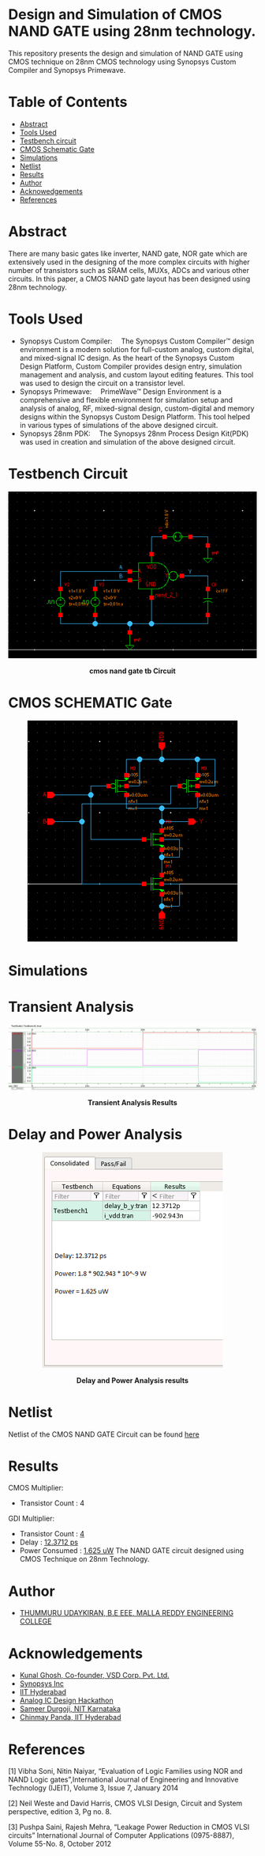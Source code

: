 # Design and Simulation of CMOS NAND GATE using 28nm technology.

This repository presents the design and simulation of NAND GATE using CMOS technique on 28nm CMOS technology using Synopsys Custom Compiler and Synopsys Primewave.

# Table of Contents
- [Abstract](https://github.com/udaykiran827/IIT-udaykiran827#abstract)
- [Tools Used](https://github.com/udaykiran827/IIT-udaykiran827#tools-used)
- [Testbench circuit](https://github.com/udaykiran827/IIT-udaykiran827#testbench-circuit)
- [CMOS Schematic Gate](https://github.com/udaykiran827/IIT-udaykiran827#cmos-schematic-gate)
- [Simulations](https://github.com/udaykiran827/IIT-udaykiran827#simulations)
- [Netlist](https://github.com/udaykiran827/IIT-udaykiran827#netlist)
- [Results](https://github.com/udaykiran827/IIT-udaykiran827#results)
- [Author](https://github.com/udaykiran827/IIT-udaykiran827#author)
- [Acknowedgements](https://github.com/udaykiran827/IIT-udaykiran827#acknowledgements)
- [References](https://github.com/udaykiran827/IIT-udaykiran827#references)

# Abstract

There are many basic gates like inverter, NAND gate, NOR gate which are extensively used in the designing of the more complex circuits with higher number of transistors such as SRAM cells, MUXs, ADCs and various other circuits. In this paper, a CMOS NAND gate layout has been designed using 28nm technology.

# Tools Used

- Synopsys Custom Compiler:  The Synopsys Custom Compiler™ design environment is a modern solution for full-custom analog, custom digital, and mixed-signal IC design. As the heart of the Synopsys Custom Design Platform, Custom Compiler provides design entry, simulation management and analysis, and custom layout editing features. This tool was used to design the circuit on a transistor level.
- Synopsys Primewave:  PrimeWave™ Design Environment is a comprehensive and flexible environment for simulation setup and analysis of analog, RF, mixed-signal design, custom-digital and memory designs within the Synopsys Custom Design Platform. This tool helped in various types of simulations of the above designed circuit.
- Synopsys 28nm PDK:  The Synopsys 28nm Process Design Kit(PDK) was used in creation and simulation of the above designed circuit.

# Testbench Circuit

<p align="center">
  <img src="https://github.com/udaykiran827/IIT-udaykiran827/blob/main/cp_lib1_nand2x1_tb_schematic.png"> <br>
</p>
<p align="center">
  <b>cmos nand gate tb Circuit </b> <br>
</p>

# CMOS SCHEMATIC Gate

<p align="center">
  <img src="https://github.com/udaykiran827/IIT-udaykiran827/blob/main/cp_lib1_nand2x1_schematic.png"> <br>
</p>


# Simulations

# Transient Analysis

<p align="center">
  <img src="https://github.com/udaykiran827/IIT-udaykiran827/blob/main/output.png"> <br>
</p>
<p align="center">
  <b> Transient Analysis Results</b> <br>
</p>

# Delay and Power Analysis

<p align="center">
  <img src="https://github.com/udaykiran827/IIT-udaykiran827/blob/main/delay_power.png"> <br>
</p>
<p align="center">
  <b> Delay and Power Analysis results </b> <br>
</p>

# Netlist

Netlist of the CMOS NAND GATE Circuit can be found [here](https://github.com/udaykiran827/IIT-udaykiran827/blob/main/cp_lib1_nand2x1.sp)

# Results

CMOS Multiplier:
- Transistor Count : 4 

GDI Multiplier:
- Transistor Count : [4](https://github.com/udaykiran827/IIT-udaykiran827/blob/main/cp_lib1_nand2x1_schematic.png)
- Delay            : [12.3712 ps](https://github.com/udaykiran827/IIT-udaykiran827/blob/main/delay_power.png)
- Power Consumed   : [1.625 uW](https://github.com/udaykiran827/IIT-udaykiran827/blob/main/delay_power.png)
The NAND GATE circuit designed using CMOS Technique on 28nm Technology.

# Author

- [THUMMURU UDAYKIRAN, B.E EEE, MALLA REDDY ENGINEERING COLLEGE](https://www.linkedin.com/in/thummuru-udaykiran/)

# Acknowledgements

- [Kunal Ghosh, Co-founder, VSD Corp. Pvt. Ltd.](https://www.linkedin.com/in/kunal-ghosh-vlsisystemdesign-com-28084836/)
- [Synopsys Inc](https://www.synopsys.com/)
- [IIT Hyderabad](https://iith.ac.in/)
- [Analog IC Design Hackathon](https://www.iith.ac.in/events/2022/02/15/Cloud-Based-Analog-IC-Design-Hackathon/)
- [Sameer Durgoji, NIT Karnataka](https://www.linkedin.com/in/sameer-s-durgoji-340b26180/)
- [Chinmay Panda, IIT Hyderabad](https://www.iith.ac.in/events/2022/02/15/Cloud-Based-Analog-IC-Design-Hackathon/)

# References

[1] Vibha Soni, Nitin Naiyar, “Evaluation of Logic Families using NOR and NAND Logic gates”,International Journal of Engineering and Innovative Technology (IJEIT), Volume 3, Issue 7, January 2014

[2] Neil Weste and David Harris, CMOS VLSI Design, Circuit and System perspective, edition 3, Pg no. 8.

[3] Pushpa Saini, Rajesh Mehra, “Leakage Power Reduction in CMOS VLSI circuits” International Journal of Computer Applications (0975-8887), Volume 55-No. 8, October 2012 

